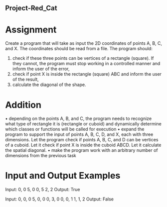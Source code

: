 ## Project-Red_Cat

# Assignment

Create a program that will take as input the 2D coordinates of points A, B, C, and X. The coordinates should be read from a file. The program should:
1. check if these three points can be vertices of a rectangle (square). If they cannot, the program must stop working in a controlled manner and inform the user of the error,
2. check if point X is inside the rectangle (square) ABC and inform the user of the result,
3. calculate the diagonal of the shape.

# Addition

• depending on the points A, B, and C, the program needs to recognize what type of rectangle it is (rectangle or cuboid) and dynamically determine which classes or functions will be called for execution
• expand the program to support the input of points A, B, C, D, and X, each with three dimensions. Let the program check if points A, B, C, and D can be vertices of a cuboid. Let it check if point X is inside the cuboid ABCD. Let it calculate the spatial diagonal.
• make the program work with an arbitrary number of dimensions from the previous task

# Input and Output Examples

Input:
0, 0
5, 0
0, 5
2, 2
Output:
True

Input:
0, 0, 0
5, 0, 0
0, 3, 0
0, 0, 1
1, 1, 2
Output:
False
 
